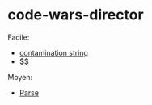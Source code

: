 # code-wars-director

Facile:

- [contamination string](https://www.codewars.com/kata/contamination-number-1-string)
- [$$](https://www.codewars.com/kata/dollars-and-cents)

Moyen:

- [Parse](https://www.codewars.com/kata/parse-float/train/javascript)
